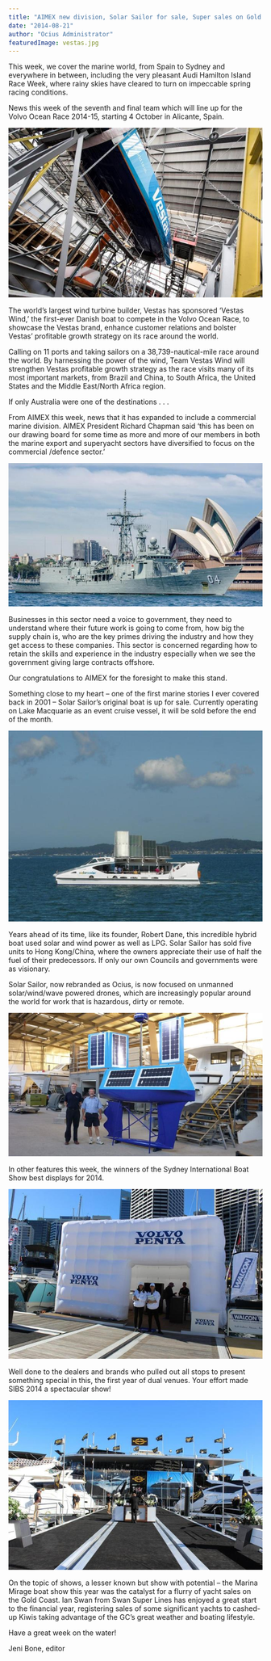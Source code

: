```yaml
---
title: "AIMEX new division, Solar Sailor for sale, Super sales on Gold Coast"
date: "2014-08-21"
author: "Ocius Administrator"
featuredImage: vestas.jpg
---
```


This week, we cover the marine world, from Spain to Sydney and everywhere in between, including the very pleasant Audi Hamilton Island Race Week, where rainy skies have cleared to turn on impeccable spring racing conditions.

News this week of the seventh and final team which will line up for the Volvo Ocean Race 2014-15, starting 4 October in Alicante, Spain.

![vestas](./vestas.jpg)

The world’s largest wind turbine builder, Vestas has sponsored ‘Vestas Wind,’ the first-ever Danish boat to compete in the Volvo Ocean Race, to showcase the Vestas brand, enhance customer relations and bolster Vestas’ profitable growth strategy on its race around the world.

Calling on 11 ports and taking sailors on a 38,739-nautical-mile race around the world. By harnessing the power of the wind, Team Vestas Wind will strengthen Vestas profitable growth strategy as the race visits many of its most important markets, from Brazil and China, to South Africa, the United States and the Middle East/North Africa region.

If only Australia were one of the destinations . . .

From AIMEX this week, news that it has expanded to include a commercial marine division. AIMEX President Richard Chapman said ‘this has been on our drawing board for some time as more and more of our members in both the marine export and superyacht sectors have diversified to focus on the commercial /defence sector.’

![hmas](./hmas.jpg)

Businesses in this sector need a voice to government, they need to understand where their future work is going to come from, how big the supply chain is, who are the key primes driving the industry and how they get access to these companies. This sector is concerned regarding how to retain the skills and experience in the industry especially when we see the government giving large contracts offshore.

Our congratulations to AIMEX for the foresight to make this stand.

Something close to my heart – one of the first marine stories I ever covered back in 2001 – Solar Sailor’s original boat is up for sale. Currently operating on Lake Macquarie as an event cruise vessel, it will be sold before the end of the month.

![Alt_Solar_Sailor_Lake_Macquarie1](./Alt_Solar_Sailor_Lake_Macquarie1.jpg)

Years ahead of its time, like its founder, Robert Dane, this incredible hybrid boat used solar and wind power as well as LPG. Solar Sailor has sold five units to Hong Kong/China, where the owners appreciate their use of half the fuel of their predecessors. If only our own Councils and governments were as visionary.

Solar Sailor, now rebranded as Ocius, is now focused on unmanned solar/wind/wave powered drones, which are increasingly popular around the world for work that is hazardous, dirty or remote.

![Alt_Steber Solar Sailor Bluebottle scale1](./Alt_Steber-Solar-Sailor-Bluebottle-scale1.jpg)

In other features this week, the winners of the Sydney International Boat Show best displays for 2014.

![Alt_Volvo Penta display1](./Alt_Volvo-Penta-display1.jpg)

Well done to the dealers and brands who pulled out all stops to present something special in this, the first year of dual venues. Your effort made SIBS 2014 a spectacular show!

![Alt_Sunseeker3](./Alt_Sunseeker3.jpg)

On the topic of shows, a lesser known but show with potential – the Marina Mirage boat show this year was the catalyst for a flurry of yacht sales on the Gold Coast. Ian Swan from Swan Super Lines has enjoyed a great start to the financial year, registering sales of some significant yachts to cashed-up Kiwis taking advantage of the GC’s great weather and boating lifestyle.

Have a great week on the water!

Jeni Bone, editor
